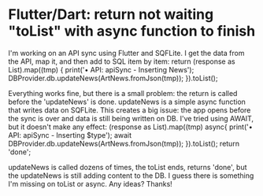 
# Flutter/Dart: return not waiting "toList" with async function to finish

I'm working on an API sync using Flutter and SQFLite.
I get the data from the API, map it, and then add to SQL item by item:
    return (response as List).map((tmp) {
      print('• API: apiSync - Inserting News');
      DBProvider.db.updateNews(ArtNews.fromJson(tmp));
    }).toList();

Everything works fine, but there is a small problem: the return is called before the 'updateNews' is done.
updateNews is a simple async function that writes data on SQFLite.
This creates a big issue: the app opens before the sync is over and data is still being written on DB.
I've tried using AWAIT, but it doesn't make any effect:
   (response as List).map((tmp) async{
      print('• API: apiSync - Inserting $type');
      await DBProvider.db.updateNews(ArtNews.fromJson(tmp));
    }).toList();
    return 'done';

updateNews is called dozens of times, the toList ends, returns 'done', but the updateNews is still adding content to the DB.
I guess there is something I'm missing on toList or async. Any ideas? Thanks!

        